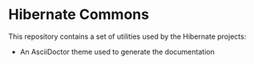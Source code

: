 # Hibernate Commons

This repository contains a set of utilities used by the Hibernate projects:

 * An AsciiDoctor theme used to generate the documentation
